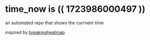 # time_now is (( 1723986000497 ))

an automated repo that shows the currnent time

inspired by [breakingheatmap](https://github.com/breakingheatmap/breakingheatmap)